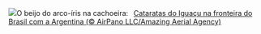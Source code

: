 ![](https://www.bing.com/th?id=OHR.IguazuRainbow_PT-BR7775661290_UHD.jpg&w=1000)O beijo do arco-íris na cachoeira:&nbsp;&ensp;[Cataratas do Iguaçu na fronteira do Brasil com a Argentina (© AirPano LLC/Amazing Aerial Agency)](https://www.bing.com/th?id=OHR.IguazuRainbow_PT-BR7775661290_UHD.jpg)
<br><br/>
